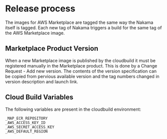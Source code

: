 # Release process

The images for AWS Marketplace are tagged the same way the Nakama itself is tagged.
Each new tag of Nakama triggers a build for the same tag of the AWS Marketplace image.

## Marketplace Product Version

When a new Marketplace image is published by the cloudbuild it must be registered manually
in the Marketplace product. This is done by a Change Request - Add new version. The contents
of the version specification can be copied from pervious available version and the tag numbers
changed in version description and launch link.

## Cloud Build Variables

The following variables are present in the cloudbuild environment:

    _MAP_ECR_REPOSITORY
    _AWS_ACCESS_KEY_ID
    _AWS_SECRET_ACCESS_KEY
    _AWS_DEFAULT_REGION
